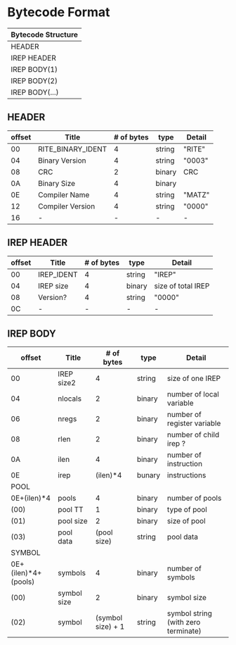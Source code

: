 # Bytecode Format

| Bytecode Structure |
| ------ |
| HEADER |
| IREP HEADER |
| IREP BODY(1) |
| IREP BODY(2) |
| IREP BODY(...) |


## HEADER

| offset | Title | # of bytes | type | Detail |
| ---- | ---- | ---- | ---- | ---- |
| 00 | RITE_BINARY_IDENT | 4 | string | "RITE" |
| 04 | Binary Version|4|string|"0003" |
| 08 | CRC | 2 | binary | CRC |
| 0A | Binary Size | 4 | binary | |
| 0E | Compiler Name | 4 | string | "MATZ" |
| 12 | Compiler Version | 4 | string | "0000" |
| 16 | - | - | - | - |

## IREP HEADER

| offset | Title | # of bytes | type | Detail |
| ---- | ---- | ---- | ---- | ---- |
| 00 | IREP_IDENT | 4 | string | "IREP" |
| 04 | IREP size | 4 | binary | size of total IREP |
| 08 | Version? | 4 | string | "0000" |
| 0C | - | - | - | - |


## IREP BODY

| offset | Title | # of bytes | type | Detail |
| ---- | ---- | ---- | ---- | ---- |
| 00 | IREP size2 | 4 | string | size of one IREP |
| 04 | nlocals | 2 | binary | number of local variable |
| 06 | nregs | 2 | binary | number of register variable |
| 08 | rlen | 2 | binary | number of child irep ? |
| 0A | ilen | 4 | binary | number of instruction |
| 0E | irep | (ilen)*4 | bunary |  instructions |
| POOL |
| 0E+(ilen)*4 | pools | 4 | binary | number of pools |
| (00) | pool TT | 1 | binary | type of pool |
| (01) | pool size | 2 | binary | size of pool |
| (03) | pool data | (pool size) | string | pool data |
| SYMBOL |
| 0E+(ilen)*4+(pools) | symbols | 4 | binary | number of symbols |
| (00) | symbol size | 2 | binary | symbol size |
| (02) | symbol | (symbol size) + 1 | string | symbol string (with zero terminate) |

